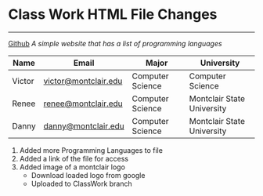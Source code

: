 # Class Work HTML File Changes
***
[Github](https://github.com/victor3590/ClassWorkRepository "Github Repository")
_A simple website that has a list of programming languages_


|Name|Email|Major|University     
|----|-----|-------|-------|      
|Victor|victor@montclair.edu|Computer Science|Computer Science|Montclair State University|
|Renee|renee@montclair.edu|Computer Science|Montclair State University|
|Danny|danny@montclair.edu|Computer Science|Montclair State University|

1. Added more Programming Languages to file
2. Added a link of the file for access
3. Added image of a montclair logo
   * Download loaded logo from google
   * Uploaded to ClassWork branch

